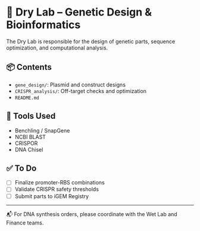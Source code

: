 # 🧬 Dry Lab – Genetic Design & Bioinformatics

The Dry Lab is responsible for the design of genetic parts, sequence optimization, and computational analysis.

## 📦 Contents

- `gene_design/`: Plasmid and construct designs
- `CRISPR_analysis/`: Off-target checks and optimization
- `README.md`

## 🧰 Tools Used

- Benchling / SnapGene
- NCBI BLAST
- CRISPOR
- DNA Chisel

## ✅ To Do

- [ ] Finalize promoter-RBS combinations
- [ ] Validate CRISPR safety thresholds
- [ ] Submit parts to iGEM Registry

---

📬 For DNA synthesis orders, please coordinate with the Wet Lab and Finance teams.
